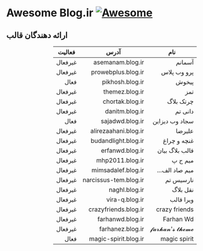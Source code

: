 # Awesome ‌Blog.ir [![Awesome](https://awesome.re/badge.svg)](https://awesome.re)

## ارائه دهندگان قالب

<div dir="rtl">
  
| نام            | آدرس                  | فعالیت  |
|-----------------|-----------------------|---------|
| آسمانم          | asemanam.blog.ir      | غیرفعال |
| پرو وب پلاس    | prowebplus.blog.ir    | غیرفعال |
| پیخوش          | pikhosh.blog.ir       | فعال    |
| تمز             | themez.blog.ir        | غیرفعال |
| چرتک بلاگ        | chortak.blog.ir       | غیرفعال |
| دانی تم         | danitm.blog.ir        | غیرفعال |
| سجاد وب دیزاین | sajadwd.blog.ir       | فعال    |
| علیرضا          | alirezaahani.blog.ir  | غیرفعال |
| غنچه و چراغ     | budandlight.blog.ir   | غیرفعال |
| قالب بلاگ بیان  | erfanwd.blog.ir       | غیرفعال |
| میم ح پ        | mhp2011.blog.ir       | غیرفعال |
| میم صاد الف... | mimsadalef.blog.ir    | غیرفعال |
| نارسیس تم       | narcissus-tem.blog.ir | غیرفعال |
| نقل ‌بلاگ         | naghl.blog.ir         | غیرفعال |
| ویرا قالب      | vira-q.blog.ir        | غیرفعال |
| crazy friends   | crazyfriends.blog.ir  | غیرفعال |
| Farhan Wd       | farhanwd.blog.ir      | غیرفعال |
| 𝓯𝓪𝓻𝓱𝓪𝓷'𝓼 𝓽𝓱𝓮𝓶𝓮    | farhanez.blog.ir      | غیرفعال |
| magic spirit     | magic-spirit.blog.ir | فعال    |
</div>
